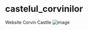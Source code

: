 # castelul_corvinilor
Website Corvin Castlle
![image](https://user-images.githubusercontent.com/35005233/149201526-72988980-6a56-4c99-bf26-bd137bb7600e.png)
